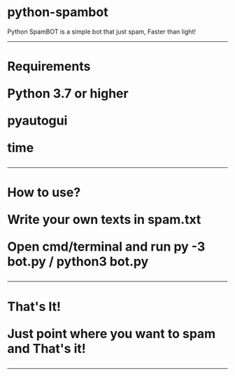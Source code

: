 # python-spambot
Python SpamBOT is a simple bot that just spam, Faster than light!


<hr>
<h1>Requirements
  <p>Python 3.7 or higher <p>
<p>pyautogui<p>
  <p>time<p>
  
 <hr>
<h1>How to use?
  <p>Write your own texts in spam.txt<p>
  <p>Open cmd/terminal and run py -3 bot.py / python3 bot.py<p>
  
 <hr>
<h1>That's It!
  <p>Just point where you want to spam and That's it!<p>
   <hr>

